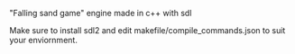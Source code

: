 "Falling sand game" engine made in c++ with sdl

Make sure to install sdl2 and edit makefile/compile_commands.json to suit your enviornment.
